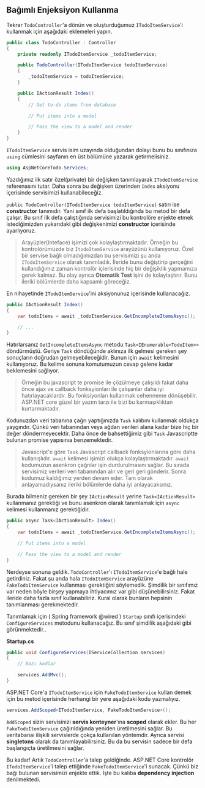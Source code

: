 ## Bağımlı Enjeksiyon Kullanma
Tekrar `TodoController`'a dönün ve oluşturduğumuz `ITodoItemService`'i kullanmak için aşağıdaki eklemeleri yapın.

```csharp
public class TodoController : Controller
{
    private readonly ITodoItemService _todoItemService;

    public TodoController(ITodoItemService todoItemService)
    {
        _todoItemService = todoItemService;
    }

    public IActionResult Index()
    {
        // Get to-do items from database

        // Put items into a model

        // Pass the view to a model and render
    }
}
```
`ITodoItemService` servis isim uzayında olduğundan dolayı bunu bu sınıfınıza `using` cümlesini sayfanın en üst bölümüne yazarak getirmelisiniz.

```csharp
using AspNetCoreTodo.Services;
```

Yazdığımız ilk satır özel(private) bir değişken tanımlayarak `ITodoItemService` referenasını tutar. Daha sonra bu değişken üzerinden `Index` aksiyonu içerisinde servisimizi kullanabileceğiz.

`public TodoController(ITodoItemService todoItemService)` satırı ise **constructor** tanımıdır. Yani sınıf ilk defa başlatıldığında bu metod bir defa çalışır. Bu sınıf ilk defa çalıştığında servisimizi bu kontrolöre enjekte etmek istediğimizden yukarıdaki gibi değişkenimizi **constructor** içerisinde ayarlıyoruz.

> Arayüzler(Inteface) işimizi çok kolaylaştırmaktadır. Örneğin bu kontrolörümüzde biz `ItodoItemService` arayüzünü kullanıyoruz. Özel bir servise bağlı olmadığımızdan bu servisimizi şu anda `ITodoItemService` olarak tanımladık. İleride bunu değiştirip gerçeğini kullandığımız zaman kontrolör içierisinde hiç bir değişiklik yapmamıza gerek kalmaz. Bu olay ayrıca **Otomatik Test** işini de kolaylaştırır. Bunu ileriki bölümlerde daha kapsamlı göreceğiz.

En nihayetinde `ITodoItemService`'ini aksiyonunuz içerisinde kullanacağız.

```csharp
public IActionResult Index()
{
    var todoItems = await _todoItemService.GetIncompleteItemsAsync();

    // ...
}
```
Hatırlarsanız `GetIncompleteItemsAsync` metodu `Task<IEnumerable<TodoItem>>` döndürmüştü. Geriye `Task` döndüğünde aklınıza ilk gelmesi gereken şey sonuçların doğrudan gelmeyebileceğidir. Bunun için `await` kelimesini kullanıyoruz. Bu kelime sonuna komutumuzun cevap gelene kadar beklemesini sağlıyor.

> Örneğin bu javascript te promise ile çözülmeye çalışıldı fakat daha önce ajax ve callback fonksyionları ile çalışanlar daha iyi hatırlayacaklardır. Bu fonksiyonları kullanmak cehenneme dönüşebilir. ASP.NET core güzel bir yazım tarzı ile bizi bu karmaşıklıktan kurtarmaktadır.

Kodunuzdan veri tabanına çağrı yaptığınızda `Task` kalıbını kullanmak oldukça yaygındır. Çünkü veri tabanından veya ağdan verileri alana kadar bize hiç bir değer döndermeyecektir. Daha önce de bahsettiğimiz gibi `Task` Javascriptte bulunan promise yapısınıa benzemektedir.


> Javascript'e göre `Task` Javascript callback fonksyionlarına göre daha kullanışlıdır. `await` kelimesi işimizi olukça kolaylaştırmaktadır. `await` kodumuzun asenkron çağrılar işin durdurulmasını sağlar. Bu sırada servisimiz verileri veri tabanından alır ve geri geri gönderir. Sonra kodumuz kaldığımız yerden devam eder. Tam olarak anlayamadıysanız ileriki bölümlerde daha iyi anlayacaksınız.

Burada bilmeniz gereken bir şey `IActionResult` yerine `Task<IActionResult>` kullanmanız gerektiği ve bunu asenkron olarak tanımlamak için `async` kelimesi kullanmanız gerektiğidir. 

```csharp
public async Task<IActionResult> Index()
{
    var todoItems = await _todoItemService.GetIncompleteItemsAsync();

    // Put items into a model

    // Pass the view to a model and render
}
```
Nerdeyse sonuna geldik. `TodoController`'ı  `ITodoItemService`'e bağlı hale getirdiniz. Fakat şu anda hala `ITodoItemService` arayüzüne `FakeTodoItemService` kullanması gerektiğini söylemedik. Şimdilik bir sınıfımız var neden böyle birşey yapmaya ihtiyacımız var gibi düşünebilirsiniz. Fakat ileride daha fazla sınıf kullanabiliriz. Kural olarak bunların hepsinin tanımlanması gerekmektedir.

Tanımlamak için  ( Spring framework @wired ) `Startup` sınıfı içerisindeki `ConfigureServices` metodunu kullanacağız. Bu sınıf şimdilik aşağıdaki gibi görünmektedir..

**Startup.cs**

```csharp
public void ConfigureServices(IServiceCollection services)
{
    // Bazı kodlar

    services.AddMvc();
}
```
ASP.NET Core'a `ITodoItemService` için `FakeTodoItemService` kullan demek için bu metod içerisinde herhangi bir yere aşağıdaki kodu yazmalıyız.


```csharp
services.AddScoped<ITodoItemService, FakeTodoItemService>();
```

`AddScoped` sizin servisinizi **servis konteyner**'ına **scoped** olarak ekler. Bu her `FakeTodoItemService` çağırıldığında yeniden üretilmesini sağlar. Bu veritabanaı ilişkili servislerde çokça kullanılan yöntemdir. Ayrıca servisi **singletons** olarak da tanımlayabilirsiniz. Bu da bu servisin sadece bir defa başlangıçta üretilmesini sağlar.


Bu kadar! Artık `TodoController`'a talep geldiğinde. ASP.NET Core kontrolör `ITodoItemService`'i talep ettiğinde `FakeTodoItemService`'i sunacak. Çünkü biz bağı bulunan servisimizi enjekte ettik. İşte bu kalıba  **dependency injection** denilmektedi. 
